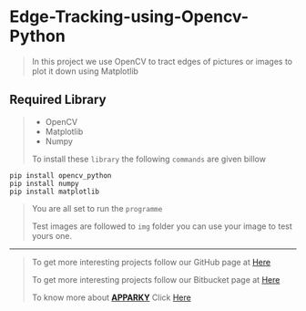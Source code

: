 # Edge-Tracking-using-Opencv-Python

> In this project we use OpenCV to tract edges of pictures or images to plot it down using Matplotlib
>
## Required Library
> - OpenCV
> - Matplotlib
> - Numpy
> 
> To install these `library` the following `commands` are given billow
```commandline
pip install opencv_python
pip install numpy
pip install matplotlib
```
> 
> You are all set to run the `programme`
> 
> Test images are followed to `img` folder you can use your image to test yours one.




-------------------
> 
> To get more interesting projects follow our GitHub page at [Here](https://github.com/Apparky)
> 
> To get more interesting projects follow our Bitbucket page at [Here](https://bitbucket.org/apparky-web/workspace/overview)
> 
> To know more about [__APPARKY__](https://apparky.vercel.app/) Click [Here](https://apparky-soumenmtec-gmailcom.vercel.app/)




